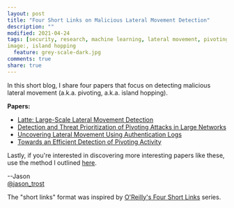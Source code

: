 ```yaml
---
layout: post
title: "Four Short Links on Malicious Lateral Movement Detection"
description: ""
modified: 2021-04-24
tags: [security, research, machine learning, lateral movement, pivoting]
image:, island hopping
  feature: grey-scale-dark.jpg
comments: true
share: true
---
```


In this short blog, I share four papers that focus on detecting malicious lateral movement (a.k.a. pivoting, a.k.a. island hopping).

**Papers:**

* [Latte: Large-Scale Lateral Movement Detection ](https://www.microsoft.com/en-us/research/uploads/prod/2019/03/Milcom2018_Liu.pdf)
* [Detection and Threat Prioritization of Pivoting Attacks in Large Networks](https://iris.unimore.it/retrieve/handle/11380/1149159/349875/Detection%20and%20Threat.pdf)
* [Uncovering Lateral Movement Using Authentication Logs](https://ieeexplore.ieee.org/stamp/stamp.jsp?tp=&arnumber=9335647)
* [Towards an Efficient Detection of Pivoting Activity](http://dl.ifip.org/db/conf/im/im2021-ws4-grasec/213223.pdf)

Lastly, if you're interested in discovering more interesting papers like these, use the method I outlined [here](/security-data-science-learning-resources/).

--Jason
<br />[@jason_trost](https://twitter.com/#!/jason_trost)

The "short links" format was inspired by [O'Reilly's Four Short Links](https://www.oreilly.com/feed/four-short-links) series.
